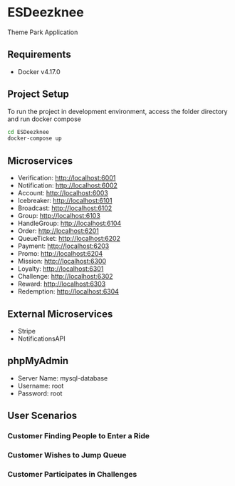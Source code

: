 # ESDeezknee

Theme Park Application

## Requirements

- Docker v4.17.0

## Project Setup

To run the project in development environment, access the folder directory and run docker compose

```sh
cd ESDeezknee
docker-compose up
```

## Microservices

- Verification: [http://localhost:6001](http://localhost:6001)
- Notification: [http://localhost:6002](http://localhost:6002)
- Account: [http://localhost:6003](http://localhost:6003)
- Icebreaker: [http://localhost:6101](http://localhost:6101)
- Broadcast: [http://localhost:6102](http://localhost:6102)
- Group: [http://localhost:6103](http://localhost:6103)
- HandleGroup: [http://localhost:6104](http://localhost:6104)
- Order: [http://localhost:6201](http://localhost:6201)
- QueueTicket: [http://localhost:6202](http://localhost:6202)
- Payment: [http://localhost:6203](http://localhost:6203)
- Promo: [http://localhost:6204](http://localhost:6204)
- Mission: [http://localhost:6300](http://localhost:6300)
- Loyalty: [http://localhost:6301](http://localhost:6301)
- Challenge: [http://localhost:6302](http://localhost:6302)
- Reward: [http://localhost:6303](http://localhost:6303)
- Redemption: [http://localhost:6304](http://localhost:6304)

## External Microservices

- Stripe
- NotificationsAPI

## phpMyAdmin

- Server Name: mysql-database
- Username: root
- Password: root

## User Scenarios

### Customer Finding People to Enter a Ride

### Customer Wishes to Jump Queue

### Customer Participates in Challenges

